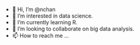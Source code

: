 - 👋 Hi, I’m @nchan
- 👀 I’m interested in data science.
- 🌱 I’m currently learning R.
- 💞️ I’m looking to collaborate on big data analysis.
- 📫 How to reach me ...

<!---
nchan08/nchan08 is a ✨ special ✨ repository because its `README.md` (this file) appears on your GitHub profile.
You can click the Preview link to take a look at your changes.
--->
